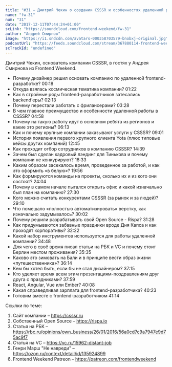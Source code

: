 ```yaml
---
title: "#31 – Дмитрий Чекин о создании CSSSR и особенностях удаленной работы на full-time"
name: "fw-31"
num: "31"
date: "2017-12-11T07:44:24+01:00"
scLink: "https://soundcloud.com/frontend-weekend/fw-31"
author: "Андрей Смирнов"
image: "https://i1.sndcdn.com/avatars-000358703579-bnobxj-original.jpg"
podcastUrl: "https://feeds.soundcloud.com/stream/367880114-frontend-weekend-fw-31.m4a"
scTrackId: "undefined"
---
```

Дмитрий Чекин, основатель компании CSSSR, в гостях у Андрея Смирнова из Frontend Weekend. 

- Почему дизайнер решил основать компанию по удаленной frontend-разработке? <timecode sec="18">00:18</timecode>
- Откуда взялась космическая тематика компании? <timecode sec="82">01:22</timecode>
- Как в стройные ряды frontend-разработчиков затесались backend’еры? <timecode sec="133">02:13</timecode>
- Почему перестали работать с фрилансерами? <timecode sec="208">03:28</timecode>
- В чем главное преимущество и особенности удаленной работы в CSSSR? <timecode sec="298">04:58</timecode>
- Почему на такую работу идут в основном ребята из регионов и какие это регионы? <timecode sec="373">06:13</timecode>
- Как и почему крупные компании заказывают услуги у CSSSR? <timecode sec="541">09:01</timecode>
- История появления первого крупного клиента Yota (плюс типовые кейсы других компаний) <timecode sec="765">12:45</timecode>
- Как проходит отбор сотрудников в компанию CSSSR? <timecode sec="879">14:39</timecode>
- Зачем был сделан кадровый лэндинг для Тинькова и почему компании не конкурируют? <timecode sec="1113">18:33</timecode>
- Каким образом засекалось время, проведенное за работой, и как это оформить «в белую»? <timecode sec="1196">19:56</timecode>
- Как формируются команды на проекты, сколько их и из кого они состоят? <timecode sec="1444">24:04</timecode>
- Почему в самом начале пытался открыть офис и какой изначально был план на компанию? <timecode sec="1650">27:30</timecode>
- Кого можно считать конкурентами CSSSR (за рынок и за людей)? <timecode sec="1750">29:10</timecode>
- Что помешало «полностью автоматизировать» верстку, как изначально задумывалось? <timecode sec="1802">30:02</timecode>
- Почему решили разрабатывать свой Open Source - Rispa? <timecode sec="1888">31:28</timecode>
- Как придумываются забавные праздники вроде Дня Капса и как проходят корпоративы? <timecode sec="1942">32:22</timecode>
- Какой набор инструментов используется для работы удаленной компании? <timecode sec="2088">34:48</timecode>
- Для чего в своё время писал статьи на РБК и VC и почему стоит Берлин местом проживания? <timecode sec="2135">35:35</timecode>
- Каково это зимовать на Бали и в принципе вести образ жизни «путешественника»? <timecode sec="2174">36:14</timecode>
- Кем бы хотел быть, если бы не стал дизайнером? <timecode sec="2235">37:15</timecode>
- Кто уделяет время всем этим презентациям-поздравлениям друг друга с праздниками? <timecode sec="2279">37:59</timecode>
- React, Angular, Vue или Ember? <timecode sec="2408">40:08</timecode>
- Какая справедливая зарплата для frontend-разработчика? <timecode sec="2423">40:23</timecode>
- Готовим вместе с frontend-разработчиком <timecode sec="2474">41:14</timecode>

Ссылки по теме:
1) Сайт компании – https://csssr.ru
2) Собственный Open Source – https://rispa.io
3) Статья на РБК – https://rbc.ru/opinions/own_business/26/01/2016/56a0cd7c9a7947e9d75ac9f7
4) Статья на VC – https://vc.ru/15962-distant-job
5) Генри Марш "Не навреди" – https://ozon.ru/context/detail/id/135924899
6) Frontend Weekend Patreon – https://patreon.com/frontendweekend